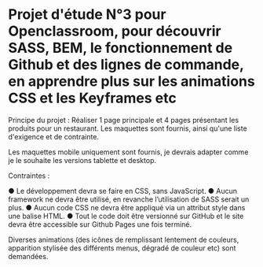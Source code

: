 # Projet d'étude N°3 pour Openclassroom, pour découvrir SASS, BEM, le fonctionnement de Github et des lignes de commande, en apprendre plus sur les animations CSS et les Keyframes etc

Principe du projet : Réaliser 1 page principale et 4 pages présentant les produits pour un restaurant. Les maquettes sont fournis, ainsi qu'une liste d'exigence et de contrainte.

Les maquettes mobile uniquement sont fournis, je devrais adapter comme je le souhaite les versions tablette et desktop.

Contraintes : 

● Le développement devra se faire en CSS, sans JavaScript.
● Aucun framework ne devra être utilisé, en revanche l’utilisation de SASS serait un plus.
● Aucun code CSS ne devra être appliqué via un attribut style dans une balise HTML.
● Tout le code doit être versionné sur GitHub et le site devra être accessible sur Github Pages une fois terminé.

Diverses animations (des icônes de remplissant lentement de couleurs, apparition stylisée des différents menus, dégradé de couleur etc) sont demandées.
